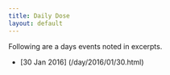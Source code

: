 ```yaml
---
title: Daily Dose
layout: default
---
```


Following are a days events noted in excerpts.

- [30 Jan 2016] (/day/2016/01/30.html)
